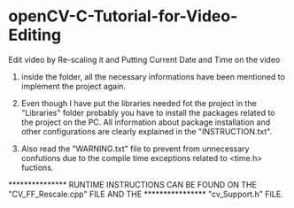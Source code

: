 # openCV-C-Tutorial-for-Video-Editing
Edit video by Re-scaling it and Putting Current Date and Time on the video

1.	inside the folder, all the necessary informations have been mentioned to implement the
	project again. 

2.	Even though I have put the libraries needed fot the project in the "Libraries" folder
	probably you have to install the packages related to the project on the PC.
	All information about package installation and other configurations are clearly explained 
	in the "INSTRUCTION.txt".

3.	Also read the "WARNING.txt" file to prevent from unnecessary confutions due to the compile time
	exceptions related to <time.h> fuctions.

*************** RUNTIME INSTRUCTIONS CAN BE FOUND ON THE "CV_FF_Rescale.cpp" FILE AND THE ****************
		                             "cv_Support.h" FILE.
